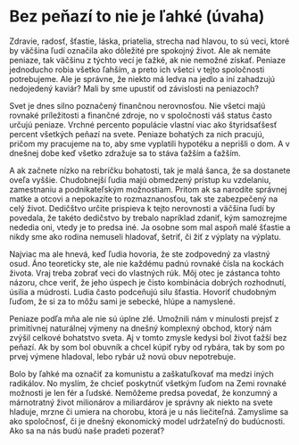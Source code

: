 # Bez peňazí to nie je ľahké (úvaha)

Zdravie, radosť, šťastie, láska, priatelia, strecha nad hlavou, to sú veci, ktoré by väčšina ľudí označila ako dôležité pre spokojný život. Ale ak nemáte peniaze, tak väčšinu z týchto vecí je ťažké, ak nie nemožné získať. Peniaze jednoducho robia všetko ľahším, a preto ich všetci v tejto spoločnosti potrebujeme. Ale je správne, že niekto má ledva na jedlo a iní zahadzujú nedojedený kaviár? Mali by sme upustiť od závislosti na peniazoch?

Svet je dnes silno poznačený finančnou nerovnosťou. Nie všetci majú rovnaké príležitosti a finančné zdroje, no v spoločnosti váš status často určujú peniaze. Vrchné percento populácie vlastní viac ako štyridsaťšesť percent všetkých peňazí na svete. Peniaze bohatých za nich pracujú, pričom my pracujeme na to, aby sme vyplatili hypotéku a neprišli o dom. A v dnešnej dobe keď všetko zdražuje sa to stáva ťažším a ťažším.

A ak začnete nízko na rebríčku bohatosti, tak je malá šanca, že sa dostanete oveľa vyššie. Chudobnejší ľudia majú obmedzený prístup ku vzdelaniu, zamestnaniu a podnikateľským možnostiam. Pritom ak sa narodíte správnej matke a otcovi a nepokazíte to rozmaznanosťou, tak ste zabezpečený na celý život. Dedičštvo určite prispieva k tejto nerovnosti a väčšina ľudí by povedala, že takéto dedičstvo by trebalo napríklad zdaniť, kým samozrejme nededia oni, vtedy je to predsa iné. Ja osobne som mal aspoň malé šťastie a nikdy sme ako rodina nemuseli hladovať, šetriť, či žiť z výplaty na výplatu.

Najviac ma ale hnevá, keď ľudia hovoria, že ste zodpovedný za vlastný osud. Áno teoreticky ste, ale nie každému padnú rovnaké čísla na kockách života. Vraj treba zobrať veci do vlastných rúk. Môj otec je zástanca tohto názoru, chce veriť, že jeho úspech je čisto kombinácia dobrých rozhodnutí, úsilia a múdrosti. Ludia často podceňujú silu šťastia. Hovoriť chudobným ľuďom, že si za to môžu sami je sebecké, hlúpe a namyslené.

Peniaze podľa mňa ale nie sú úplne zlé. Umožnili nám v minulosti prejsť z primitívnej naturálnej výmeny na dnešný komplexný obchod, ktorý nám zvýšil celkové bohatstvo sveta. Aj v tomto zmysle kedysi bol život ťažší bez peňazí. Ak by som bol obuvník a chcel kúpiť ryby od rybára, tak by som po prvej výmene hladoval, lebo rybár už novú obuv nepotrebuje.

Bolo by ľahké ma označiť za komunistu a zaškatuľkovať ma medzi iných radikálov. No myslím, že chcieť poskytnúť všetkým ľuďom na Zemi rovnaké možnosti je len fér a ľudské. Nemôžeme predsa povedať, že konzumný a márnotratný život milionárov a miliardárov je správny ak niekto na svete hladuje, mrzne či umiera na chorobu, ktorá je u nás liečiteľná. Zamyslime sa ako spoločnosť, či je dnešný ekonomický model udržateľný do budúcnosti. Ako sa na nás budú naše pradeti pozerať?